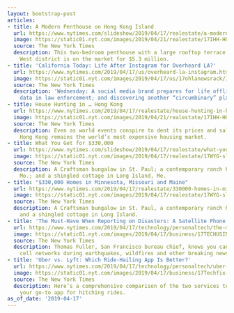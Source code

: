 ```yaml
---
layout: bootstrap-post
articles:
- title: A Modern Penthouse on Hong Kong Island
  url: https://www.nytimes.com/slideshow/2019/04/17/realestate/a-modern-penthouse-on-hong-kong-island.html
  image: https://static01.nyt.com/images/2019/04/21/realestate/17IHH-HONGKONG-slide-VCO9/17IHH-HONGKONG-slide-VCO9-facebookJumbo.jpg
  source: The New York Times
  description: This two-bedroom penthouse with a large rooftop terrace in the Mid-Levels
    West district is on the market for $5.3 million.
- title: 'California Today: Life After Instagram for Overheard LA?'
  url: https://www.nytimes.com/2019/04/17/us/overheard-la-instagram.html
  image: https://static01.nyt.com/images/2019/04/17/us/17ohlanewsrack/17ohlanewsrack-facebookJumbo.jpg
  source: The New York Times
  description: 'Wednesday: A social media brand prepares for life offline; using Google
    data in law enforcement; and discovering another “circumbinary” planet.'
- title: House Hunting in … Hong Kong
  url: https://www.nytimes.com/2019/04/17/realestate/house-hunting-in-hong-kong.html
  image: https://static01.nyt.com/images/2019/04/21/realestate/17IHH-HONGKONG-slide-32SG/17IHH-HONGKONG-slide-32SG-facebookJumbo.jpg
  source: The New York Times
  description: Even as world events conspire to dent its prices and sales volume,
    Hong Kong remains the world’s most expensive housing market.
- title: What You Get for $330,000
  url: https://www.nytimes.com/slideshow/2019/04/17/realestate/what-you-get-for-330000.html
  image: https://static01.nyt.com/images/2019/04/17/realestate/17WYG-slide-XH8X/17WYG-slide-XH8X-facebookJumbo.jpg
  source: The New York Times
  description: A Craftsman bungalow in St. Paul; a contemporary ranch house in Springfield,
    Mo.; and a shingled cottage in Long Island, Me.
- title: "$330,000 Homes in Minnesota, Missouri and Maine"
  url: https://www.nytimes.com/2019/04/17/realestate/330000-homes-in-minnesota-missouri-and-maine.html
  image: https://static01.nyt.com/images/2019/04/17/realestate/17WYG-slide-H90Y/17WYG-slide-H90Y-facebookJumbo.jpg
  source: The New York Times
  description: A Craftsman bungalow in St. Paul, a contemporary ranch house in Springfield
    and a shingled cottage in Long Island.
- title: 'The Must-Have When Reporting on Disasters: A Satellite Phone'
  url: https://www.nytimes.com/2019/04/17/technology/personaltech/the-must-have-when-reporting-on-disasters-a-satellite-phone.html
  image: https://static01.nyt.com/images/2019/04/17/business/17TECHUSING-2/17TECHUSING-2-facebookJumbo.jpg
  source: The New York Times
  description: Thomas Fuller, San Francisco bureau chief, knows you cannot rely on
    cell networks during earthquakes, wildfires and other breaking news catastrophes.
- title: 'Uber vs. Lyft: Which Ride-Hailing App Is Better?'
  url: https://www.nytimes.com/2019/04/17/technology/personaltech/uber-vs-lyft-which-ride-hailing-app-is-better.html
  image: https://static01.nyt.com/images/2019/04/17/business/17Techfix-illo/535555aca40d49ca9aa1be518f005d0a-facebookJumbo.jpg
  source: The New York Times
  description: Here’s a comprehensive comparison of the two services to help you choose
    your go-to app for hitching rides.
as_of_date: '2019-04-17'
---
```


